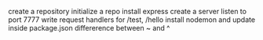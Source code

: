 create a repository
initialize a repo
install express
create a server
listen to port 7777
write request handlers for /test, /hello
install nodemon and update inside package.json
differerence between ~ and ^